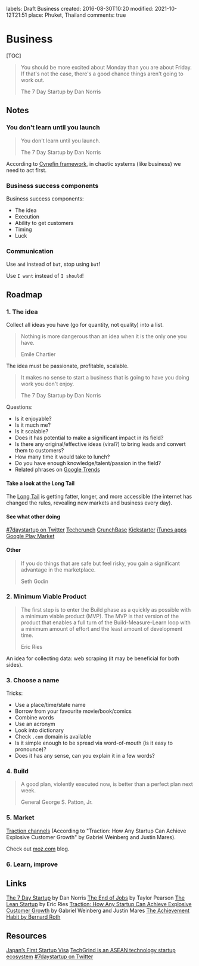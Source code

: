 labels: Draft
        Business
created: 2016-08-30T10:20
modified: 2021-10-12T21:51
place: Phuket, Thailand
comments: true

# Business

[TOC]

> You should be more excited about Monday than you are about Friday. If that's not the case, there's a good chance things aren't going to work out.
>
> The 7 Day Startup by Dan Norris

## Notes

### You don't learn until you launch

> You don't learn until you launch.
>
> The 7 Day Startup by Dan Norris

According to [Cynefin framework](https://en.wikipedia.org/wiki/Cynefin_Framework), in chaotic systems (like business) we need to act first.

### Business success components

Business success components:

- The idea
- Execution
- Ability to get customers
- Timing
- Luck

### Communication

Use `and` instead of `but`, stop using `but`!

Use `I want` instead of `I should`!

## Roadmap

### 1. The idea

Collect all ideas you have (go for quantity, not quality) into a list.

> Nothing is more dangerous than an idea when it is the only one you have.
>
> Emile Chartier

The idea must be passionate, profitable, scalable.

> It makes no sense to start a business that is going to have you doing work you don't enjoy.
>
> The 7 Day Startup by Dan Norris

Questions:

- Is it enjoyable?
- Is it much me?
- Is it scalable?
- Does it has potential to make a significant impact in its field?
- Is there any original/effective ideas (viral?) to bring leads and convert them to customers?
- How many time it would take to lunch?
- Do you have enough knowledge/talent/passion in the field?
- Related phrases on [Google Trends](https://www.google.com/trends/)

#### Take a look at the Long Tail

The [Long Tail](http://www.longtail.com/about.html) is getting fatter, longer, and more accessible (the internet has changed the rules, revealing new markets and business every day).

#### See what other doing

[#7daystartup on Twitter](https://twitter.com/search?q=%237daystartup)
[Techcrunch](https://techcrunch.com)
[CrunchBase](https://www.crunchbase.com)
[Kickstarter](https://www.kickstarter.com/discover/categories/technology)
[iTunes apps](http://www.apple.com/itunes/charts/paid-apps/)
[Google Play Market](https://play.google.com/store/apps)

#### Other

> If you do things that are safe but feel risky, you gain a significant advantage in the marketplace.
>
> Seth Godin

### 2. Minimum Viable Product

> The first step is to enter the Build phase as a quickly as possible with a minimum viable product (MVP). The MVP is that version of the product that enables a full turn of the Build-Measure-Learn loop with a minimum amount of effort and the least amount of development time.
>
> Eric Ries

An idea for collecting data: web scraping (it may be beneficial for both sides).

### 3. Choose a name

Tricks:

- Use a place/time/state name
- Borrow from your favourite movie/book/comics
- Combine words
- Use an acronym
- Look into dictionary
- Check `.com` domain is available
- Is it simple enough to be spread via word-of-mouth (is it easy to pronounce)?
- Does it has any sense, can you explain it in a few words?

### 4. Build

> A good plan, violently executed now, is better than a perfect plan next week.
>
> General George S. Patton, Jr.

### 5. Market

[Traction channels](/2016/06/business-terms#traction-channels) (According to "Traction: How Any Startup Can Achieve Explosive Customer Growth" by Gabriel Weinberg and Justin Mares).

Check out [moz.com](https://moz.com/) blog.

### 6. Learn, improve

## Links

[The 7 Day Startup](http://7daystartup.com/) by Dan Norris
[The End of Jobs](https://taylorpearson.me/eojbook) by Taylor Pearson
[The Lean Startup](http://theleanstartup.com) by Eric Ries
[Traction: How Any Startup Can Achieve Explosive Customer Growth](https://www.amazon.com/Traction-Startup-Achieve-Explosive-Customer-ebook/dp/B00TY3ZOMS) by Gabriel Weinberg and Justin Mares
[The Achievement Habit by Bernard Roth](https://www.amazon.com/Achievement-Habit-Wishing-Start-Command/dp/0062356100)

## Resources

[Japan’s First Startup Visa](http://www.city.fukuoka.lg.jp/keizai/r-support/business/startupviza_english.html)
[TechGrind is an ASEAN technology startup ecosystem](http://www.techgrind.asia/)
[#7daystartup on Twitter](https://twitter.com/search?q=%237daystartup)
